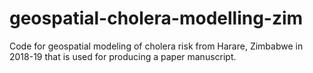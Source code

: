 # geospatial-cholera-modelling-zim
Code for geospatial modeling of cholera risk from Harare, Zimbabwe in 2018-19 that is used for producing a paper manuscript.
